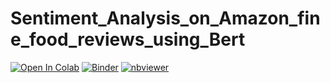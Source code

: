 # Sentiment_Analysis_on_Amazon_fine_food_reviews_using_Bert
[![Open In Colab](https://colab.research.google.com/assets/colab-badge.svg)](https://colab.research.google.com/github/kiran-parte/Sentiment_Analysis_on_Amazon_fine_food_reviews_using_Bert/blob/master/Sentiment_Analysis_with_Bert_using_Tensorflow.ipynb)
[![Binder](https://mybinder.org/badge_logo.svg)](https://mybinder.org/v2/gh/kiran-parte/Sentiment_Analysis_on_Amazon_fine_food_reviews_using_Bert/blob/master/Sentiment_Analysis_with_Bert_using_Tensorflow.ipynb/master)
[![nbviewer](https://camo.githubusercontent.com/bfeb5472ee3df9b7c63ea3b260dc0c679be90b97/68747470733a2f2f696d672e736869656c64732e696f2f62616467652f72656e6465722d6e627669657765722d6f72616e67652e7376673f636f6c6f72423d66333736323626636f6c6f72413d346434643464)](https://nbviewer.jupyter.org/github/kiran-parte/Sentiment_Analysis_on_Amazon_fine_food_reviews_using_Bert/blob/master/Sentiment_Analysis_with_Bert_using_Tensorflow.ipynb)
